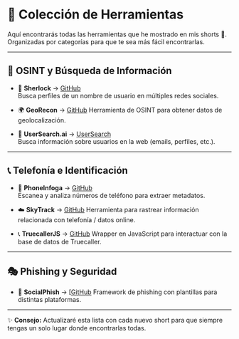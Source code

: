 # 📂 Colección de Herramientas

Aquí encontrarás todas las herramientas que he mostrado en mis shorts 🚀.  
Organizadas por categorías para que te sea más fácil encontrarlas.

---

## 📱 OSINT y Búsqueda de Información
- 🔎 **Sherlock** → [GitHub](https://github.com/sherlock-project/sherlock)  
  Busca perfiles de un nombre de usuario en múltiples redes sociales.

- 🌍 **GeoRecon** → [GitHub](https://github.com/radioactivetobi/geo-recon)
  Herramienta de OSINT para obtener datos de geolocalización.

- 👤 **UserSearch.ai** → [UserSearch](https://usersearch.ai/)  
  Busca información sobre usuarios en la web (emails, perfiles, etc.).

---

## 📞 Telefonía e Identificación
- 📱 **PhoneInfoga** → [GitHub](https://github.com/sundowndev/PhoneInfoga)  
  Escanea y analiza números de teléfono para extraer metadatos.

- ☁️ **SkyTrack** → [GitHub](https://github.com/ANG13T/skytrack)
  Herramienta para rastrear información relacionada con telefonía / datos online.

- 📞 **TruecallerJS** → [GitHub](https://github.com/sumithemmadi/truecallerjs) 
  Wrapper en JavaScript para interactuar con la base de datos de Truecaller.

---

## 🎭 Phishing y Seguridad
- 🎣 **SocialPhish** → [[GitHub](https://github.com/mrlarkowis/SocialPhish) 
  Framework de phishing con plantillas para distintas plataformas.

---

✨ **Consejo:** Actualizaré esta lista con cada nuevo short para que siempre tengas un solo lugar donde encontrarlas todas.
